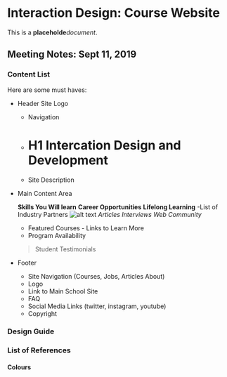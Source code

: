 # Interaction Design: Course Website

This is a **placeholde**_document_.

## Meeting Notes: Sept 11, 2019

### Content List

Here are some must haves:

- Header
    Site Logo
    - Navigation 
    - # H1 Intercation Design and Development
    - Site Description

- Main Content Area

    **Skills You Will learn**
    **Career Opportunities** 
    **Lifelong Learning**
    -List of Industry Partners
     ![alt text](image.jpg)
    *Articles* 
    *Interviews* 
     *Web Community*
    - Featured Courses - Links to Learn More
    - Program Availability
     > Student Testimonials

- Footer
    - Site Navigation (Courses, Jobs, Articles About)
    - Logo
    - Link to Main School Site
    - FAQ
    - Social Media Links (twitter, instagram, youtube)
    - Copyright


### Design Guide

### List of References 

#### Colours
